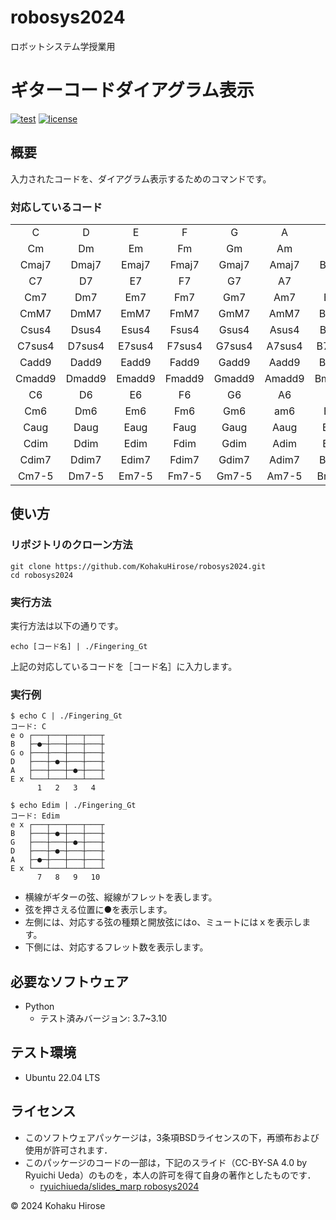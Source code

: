 # robosys2024
ロボットシステム学授業用

# ギターコードダイアグラム表示

[![test](https://github.com/KohakuHirose/robosys2024/actions/workflows/test.yml/badge.svg)](https://github.com/KohakuHirose/robosys2024/actions/workflows/test.yml)
[![license](https://img.shields.io/badge/license-BSD--3--Clause-green?style=flat)](https://github.com/KohakuHirose/robosys2024/tree/main?tab=BSD-3-Clause-1-ov-file)

## 概要
入力されたコードを、ダイアグラム表示するためのコマンドです。

### 対応しているコード
|      |      |      |      |      |      |      |
|:----:|:----:|:----:|:----:|:----:|:----:|:----:|
|C     |D     |E     |F     |G     |A     |B     |
|Cm    |Dm    |Em    |Fm    |Gm    |Am    |Bm    |
|Cmaj7 |Dmaj7 |Emaj7 |Fmaj7 |Gmaj7 |Amaj7 |Bmaj7 |
|C7    |D7    |E7    |F7    |G7    |A7    |B7    |
|Cm7   |Dm7   |Em7   |Fm7   |Gm7   |Am7   |Bm7   |
|CmM7  |DmM7  |EmM7  |FmM7  |GmM7  |AmM7  |BmM7  |
|Csus4 |Dsus4 |Esus4 |Fsus4 |Gsus4 |Asus4 |Bsus4 |
|C7sus4|D7sus4|E7sus4|F7sus4|G7sus4|A7sus4|B7sus4|
|Cadd9 |Dadd9 |Eadd9 |Fadd9 |Gadd9 |Aadd9 |Badd9 |
|Cmadd9|Dmadd9|Emadd9|Fmadd9|Gmadd9|Amadd9|Bmadd9|
|C6    |D6    |E6    |F6    |G6    |A6    |B6    |
|Cm6   |Dm6   |Em6   |Fm6   |Gm6   |am6   |Bm6   |
|Caug  |Daug  |Eaug  |Faug  |Gaug  |Aaug  |Baug  |
|Cdim  |Ddim  |Edim  |Fdim  |Gdim  |Adim  |Bdim  |
|Cdim7 |Ddim7 |Edim7 |Fdim7 |Gdim7 |Adim7 |Bdim7 |
|Cm7-5 |Dm7-5 |Em7-5 |Fm7-5 |Gm7-5 |Am7-5 |Bm7-5 |

## 使い方
### リポジトリのクローン方法
```
git clone https://github.com/KohakuHirose/robosys2024.git
cd robosys2024
```

### 実行方法
実行方法は以下の通りです。
```
echo [コード名] | ./Fingering_Gt
```
上記の対応しているコードを［コード名］に入力します。


### 実行例
```
$ echo C | ./Fingering_Gt
コード: C
e o ┌───┬───┬───┬───┬
B   ├─●─┼───┼───┼───┼
G o ├───┼───┼───┼───┼
D   ├───┼─●─┼───┼───┼
A   ├───┼───┼─●─┼───┼
E x └───┴───┴───┴───┴
      1   2   3   4
```
```
$ echo Edim | ./Fingering_Gt
コード: Edim
e x ┌───┬───┬───┬───┬
B   ├───┼─●─┼───┼───┼
G   ├───┼───┼─●─┼───┼
D   ├───┼─●─┼───┼───┼
A   ├─●─┼───┼───┼───┼
E x └───┴───┴───┴───┴
      7   8   9   10
```
- 横線がギターの弦、縦線がフレットを表します。
- 弦を押さえる位置に●を表示します。
- 左側には、対応する弦の種類と開放弦にはo、ミュートにはｘを表示します。
- 下側には、対応するフレット数を表示します。

## 必要なソフトウェア
- Python
	- テスト済みバージョン: 3.7~3.10

## テスト環境
- Ubuntu 22.04 LTS

## ライセンス
- このソフトウェアパッケージは，3条項BSDライセンスの下，再頒布および使用が許可されます．
- このパッケージのコードの一部は，下記のスライド（CC-BY-SA 4.0 by Ryuichi Ueda）のものを，本人の許可を得て自身の著作としたものです．
    - [ryuichiueda/slides_marp robosys2024](https://github.com/ryuichiueda/slides_marp/tree/master/robosys2024)

 © 2024 Kohaku Hirose
